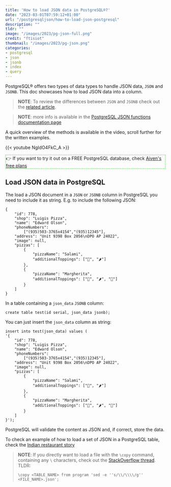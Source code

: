 ```yaml
---
title: 'How to load JSON data in PostgreSQL®?'
date: "2023-03-01T07:59:12+01:00"
url: "/postgresqljson/how-to-load-json-postgresql"
description: ""
tldr: ""
image: "/images/2023/pg-json-full.png"
credit: "ftisiot"
thumbnail: "/images/2023/pg-json.png"
categories:
- postgresql
- json
- jsonb
- index
- query
---
```


PostgreSQL® offers two types of data types to handle JSON data, `JSON` and `JSONB`. This doc showcases how to load JSON data into a  column.

<!--more-->

> **NOTE**: To review the differences between `JSON` and `JSONB` check out the [related article](/postgresqljson/what-are-the-differences-json-jsonb-postgresql).

> **NOTE**: more info is available in the [PostgreSQL JSON functions documentation page](https://www.postgresql.org/docs/current/functions-json.html)



A quick overview of the methods is available in the video, scroll further for the written examples.

{{< youtube NgIdO4FkC_A >}} 

<p style="border:2px dotted #77dd77;"> 👉 If you want to try it out on a FREE PostgreSQL database, check <a href="https://go.aiven.io/francesco-signup">Aiven's free plans</a></p>

## Load JSON data in PostgreSQL

The load a JSON document in a `JSON` or `JSONB` column in PostgreSQL you need to include it as string. E.g. to include the following JSON:

```
{
    "id": 778,
    "shop": "Luigis Pizza",
    "name": "Edward Olson",
    "phoneNumbers":
        ["(935)503-3765x4154","(935)12345"],
    "address": "Unit 9398 Box 2056\nDPO AP 24022",
    "image": null,
    "pizzas": [
        {
            "pizzaName": "Salami",
            "additionalToppings": ["🥓", "🌶️"]
        },
        {
            "pizzaName": "Margherita",
            "additionalToppings": ["🍌", "🌶️", "🍍"]
        }
    ]
}
```

In a table containing a `json_data` `JSONB` column:

```
create table test(id serial, json_data jsonb);
```

You can just insert the `json_data` column as string:

```
insert into test(json_data) values (
'{
    "id": 778,
    "shop": "Luigis Pizza",
    "name": "Edward Olson",
    "phoneNumbers":
        ["(935)503-3765x4154","(935)12345"],
    "address": "Unit 9398 Box 2056\nDPO AP 24022",
    "image": null,
    "pizzas": [
        {
            "pizzaName": "Salami",
            "additionalToppings": ["🥓", "🌶️"]
        },
        {
            "pizzaName": "Margherita",
            "additionalToppings": ["🍌", "🌶️", "🍍"]
        }
    ]
}');
```

PostgreSQL will validate the content as JSON and, if correct, store the data.

To check an example of how to load a set of JSON in a PostgreSQL table, check the [Indian restaurant story](https://aiven.io/blog/pg-json-indian-restaurants)

> **NOTE**: If you directly want to load a file with the `\copy` command, containing any `\` characters, check out the [StackOverflow thread](https://stackoverflow.com/questions/43855930/postgresql-json-to-columns-error-character-with-value-must-be-escaped).   
>  TLDR:
>```
>\copy <TABLE_NAME> from program 'sed -e ''s/\\/\\\\/g'' <FILE_NAME>.json';
>```
